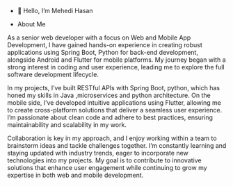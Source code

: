 - 👋 Hello, I’m Mehedi Hasan

- About Me

As a senior web developer with a focus on Web and Mobile App Development, I have gained hands-on experience in creating robust applications using Spring Boot, Python for back-end development, alongside Android and Flutter for mobile platforms. My journey began with a strong interest in coding and user experience, leading me to explore the full software development lifecycle.

In my projects, I’ve built RESTful APIs with Spring Boot, python, which has honed my skills in Java ,microservices and python architecture. On the mobile side, I’ve developed intuitive applications using Flutter, allowing me to create cross-platform solutions that deliver a seamless user experience. I’m passionate about clean code and adhere to best practices, ensuring maintainability and scalability in my work.

Collaboration is key in my approach, and I enjoy working within a team to brainstorm ideas and tackle challenges together. I’m constantly learning and staying updated with industry trends, eager to incorporate new technologies into my projects. My goal is to contribute to innovative solutions that enhance user engagement while continuing to grow my expertise in both web and mobile development.

